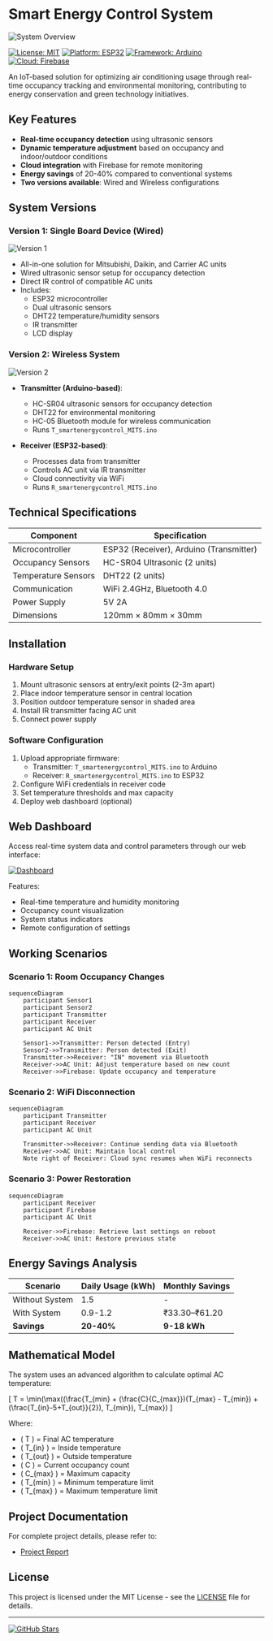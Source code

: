 # Smart Energy Control System

![System Overview](https://github.com/user-attachments/assets/a192da93-6494-425c-b983-ed6989cf0c4a)


[![License: MIT](https://img.shields.io/badge/License-MIT-yellow.svg)](https://opensource.org/licenses/MIT)
[![Platform: ESP32](https://img.shields.io/badge/Platform-ESP32-blue.svg)](https://www.espressif.com/)
[![Framework: Arduino](https://img.shields.io/badge/Framework-Arduino-00979D.svg)](https://www.arduino.cc/)
[![Cloud: Firebase](https://img.shields.io/badge/Cloud-Firebase-FFCA28.svg)](https://firebase.google.com/)

An IoT-based solution for optimizing air conditioning usage through real-time occupancy tracking and environmental monitoring, contributing to energy conservation and green technology initiatives.

## Key Features

- **Real-time occupancy detection** using ultrasonic sensors
- **Dynamic temperature adjustment** based on occupancy and indoor/outdoor conditions
- **Cloud integration** with Firebase for remote monitoring
- **Energy savings** of 20-40% compared to conventional systems
- **Two versions available**: Wired and Wireless configurations

## System Versions

### Version 1: Single Board Device (Wired)
![Version 1](https://via.placeholder.com/400x300.png?text=Single+Board+Device)

- All-in-one solution for Mitsubishi, Daikin, and Carrier AC units
- Wired ultrasonic sensor setup for occupancy detection
- Direct IR control of compatible AC units
- Includes:
  - ESP32 microcontroller
  - Dual ultrasonic sensors
  - DHT22 temperature/humidity sensors
  - IR transmitter
  - LCD display

### Version 2: Wireless System
![Version 2](https://via.placeholder.com/400x300.png?text=Wireless+System+Components)

- **Transmitter (Arduino-based)**:
  - HC-SR04 ultrasonic sensors for occupancy detection
  - DHT22 for environmental monitoring
  - HC-05 Bluetooth module for wireless communication
  - Runs `T_smartenergycontrol_MITS.ino`

- **Receiver (ESP32-based)**:
  - Processes data from transmitter
  - Controls AC unit via IR transmitter
  - Cloud connectivity via WiFi
  - Runs `R_smartenergycontrol_MITS.ino`

## Technical Specifications

| Component | Specification |
|-----------|--------------|
| Microcontroller | ESP32 (Receiver), Arduino (Transmitter) |
| Occupancy Sensors | HC-SR04 Ultrasonic (2 units) |
| Temperature Sensors | DHT22 (2 units) |
| Communication | WiFi 2.4GHz, Bluetooth 4.0 |
| Power Supply | 5V 2A |
| Dimensions | 120mm × 80mm × 30mm |

## Installation

### Hardware Setup
1. Mount ultrasonic sensors at entry/exit points (2-3m apart)
2. Place indoor temperature sensor in central location
3. Position outdoor temperature sensor in shaded area
4. Install IR transmitter facing AC unit
5. Connect power supply

### Software Configuration
1. Upload appropriate firmware:
   - Transmitter: `T_smartenergycontrol_MITS.ino` to Arduino
   - Receiver: `R_smartenergycontrol_MITS.ino` to ESP32
2. Configure WiFi credentials in receiver code
3. Set temperature thresholds and max capacity
4. Deploy web dashboard (optional)

## Web Dashboard

Access real-time system data and control parameters through our web interface:

[![Dashboard](https://via.placeholder.com/600x300.png?text=Web+Dashboard+Preview)](https://smart-energy-control-system.netlify.app/)

Features:
- Real-time temperature and humidity monitoring
- Occupancy count visualization
- System status indicators
- Remote configuration of settings

## Working Scenarios

### Scenario 1: Room Occupancy Changes
```mermaid
sequenceDiagram
    participant Sensor1
    participant Sensor2
    participant Transmitter
    participant Receiver
    participant AC Unit
    
    Sensor1->>Transmitter: Person detected (Entry)
    Sensor2->>Transmitter: Person detected (Exit)
    Transmitter->>Receiver: "IN" movement via Bluetooth
    Receiver->>AC Unit: Adjust temperature based on new count
    Receiver->>Firebase: Update occupancy and temperature
```

### Scenario 2: WiFi Disconnection
```mermaid
sequenceDiagram
    participant Transmitter
    participant Receiver
    participant AC Unit
    
    Transmitter->>Receiver: Continue sending data via Bluetooth
    Receiver->>AC Unit: Maintain local control
    Note right of Receiver: Cloud sync resumes when WiFi reconnects
```

### Scenario 3: Power Restoration
```mermaid
sequenceDiagram
    participant Receiver
    participant Firebase
    participant AC Unit
    
    Receiver->>Firebase: Retrieve last settings on reboot
    Receiver->>AC Unit: Restore previous state
```

## Energy Savings Analysis

| Scenario | Daily Usage (kWh) | Monthly Savings |
|----------|------------------|----------------|
| Without System | 1.5 | - |
| With System | 0.9-1.2 | ₹33.30–₹61.20 |
| **Savings** | **20-40%** | **9-18 kWh** |

## Mathematical Model

The system uses an advanced algorithm to calculate optimal AC temperature:

\[ T = \min(\max((\frac{T_{min} + (\frac{C}{C_{max}})(T_{max} - T_{min}) + (\frac{T_{in}-5+T_{out}}{2}), T_{min}), T_{max}) \]

Where:
- \( T \) = Final AC temperature
- \( T_{in} \) = Inside temperature
- \( T_{out} \) = Outside temperature
- \( C \) = Current occupancy count
- \( C_{max} \) = Maximum capacity
- \( T_{min} \) = Minimum temperature limit
- \( T_{max} \) = Maximum temperature limit

## Project Documentation

For complete project details, please refer to:
- [Project Report](ProjectReport-IoTSmartEnergyControlSystem.pdf)


## License

This project is licensed under the MIT License - see the [LICENSE](LICENSE) file for details.

---


[![GitHub Stars](https://img.shields.io/github/stars/SebastianBenjamin/Smart_Energy_Control_Device.svg?style=social)](https://github.com/SebastianBenjamin/Smart_Energy_Control_Device)
